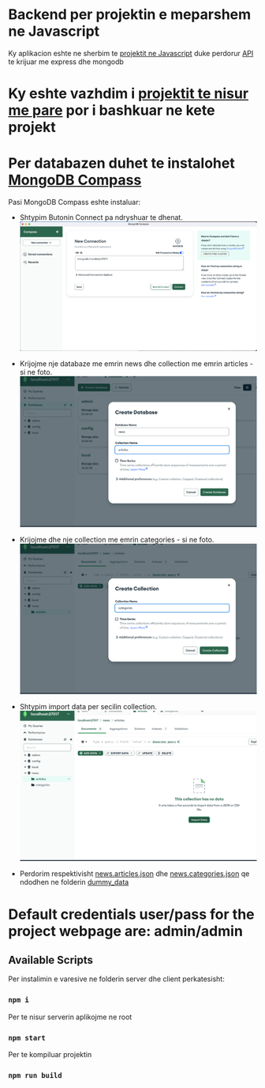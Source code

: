 # Backend per projektin e meparshem ne Javascript

Ky aplikacion eshte ne sherbim te [projektit ne Javascript](https://github.com/arionkosturi/JavascriptProject) duke perdorur [API](https://github.com/arionkosturi/api-v2) te krijuar me express dhe mongodb

# Ky eshte vazhdim i [projektit te nisur me pare](https://github.com/arionkosturi/react-project) por i bashkuar ne kete projekt

# Per databazen duhet te instalohet [MongoDB Compass](https://www.mongodb.com/try/download/compass)

Pasi MongoDB Compass eshte instaluar:

- Shtypim Butonin Connect pa ndryshuar te dhenat.
  ![First Step](/dummy_data/step1.png)

- Krijojme nje databaze me emrin news dhe collection me emrin articles - si ne foto.
  ![Second Step](/dummy_data/step2.png)

- Krijojme dhe nje collection me emrin categories - si ne foto.
  ![Third Step](/dummy_data/step3.png)

- Shtypim import data per secilin collection.
  ![Third Step](/dummy_data/step4.png)

- Perdorim respektivisht [news.articles.json](/dummy_data/news.articles.json) dhe [news.categories.json](/dummy_data/news.categories.json) qe ndodhen ne folderin [dummy_data](/dummy_data/)

# Default credentials user/pass for the project webpage are: admin/admin

## Available Scripts

Per instalimin e varesive ne folderin server dhe client perkatesisht:

### `npm i`

Per te nisur serverin aplikojme ne root

### `npm start`

Per te kompiluar projektin

### `npm run build`
